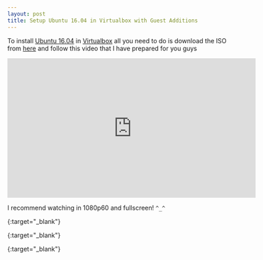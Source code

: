 ```yaml
---
layout: post
title: Setup Ubuntu 16.04 in Virtualbox with Guest Additions
---
```


To install [Ubuntu 16.04][ubuntu] in [Virtualbox][vbox] all you need to do is download the ISO from [here][ubuntudl] and follow this video that I have prepared for you guys

<iframe width="560" height="315" src="https://www.youtube.com/embed/i5L00dzL3t8" frameborder="0" allowfullscreen></iframe>

I recommend watching in 1080p60 and fullscreen! `^_^`

[ubuntu]: http://www.ubuntu.com/
{:target="_blank"}

[ubuntudl]: http://www.ubuntu.com/download
{:target="_blank"}

[vbox]: https://www.virtualbox.org/
{:target="_blank"}
